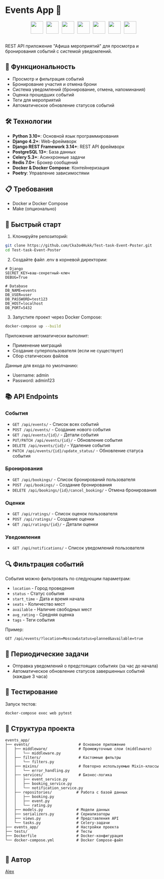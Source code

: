 # Events App 🎉

<div align="center" style="display: flex; gap: 10px; justify-content: center; align-items: center;"><a href="https://www.python.org" style="text-decoration: none; border: none;"><img src="https://cdn.jsdelivr.net/gh/devicons/devicon/icons/python/python-original.svg" width="40" height="40" style="display: block;"/></a><a href="https://www.djangoproject.com" style="text-decoration: none; border: none;"><img src="https://cdn.worldvectorlogo.com/logos/django.svg" width="40" height="40" style="display: block;"/></a><a href="https://www.postgresql.org" style="text-decoration: none; border: none;"><img src="https://cdn.jsdelivr.net/gh/devicons/devicon/icons/postgresql/postgresql-original.svg" width="40" height="40" style="display: block;"/></a><a href="https://www.docker.com" style="text-decoration: none; border: none;"><img src="https://www.docker.com/wp-content/uploads/2022/03/vertical-logo-monochromatic.png" width="40" height="40" style="display: block;"/></a><a href="https://redis.io" style="text-decoration: none; border: none;"><img src="https://cdn.jsdelivr.net/gh/devicons/devicon/icons/redis/redis-original.svg" width="40" height="40" style="display: block;"/></a><a href="https://docs.celeryq.dev" style="text-decoration: none; border: none;"><img src="https://docs.celeryq.dev/en/stable/_static/celery_512.png" width="40" height="40" style="display: block;"/></a><a href="https://pytest.org" style="text-decoration: none; border: none;"><img src="https://raw.githubusercontent.com/pytest-dev/pytest/main/doc/en/img/pytest_logo_curves.svg" width="40" height="40" style="display: block;"/></a></div>

<br/>

REST API приложение "Афиша мероприятий" для просмотра и бронирования событий с системой уведомлений.

## 🚀 Функциональность

- Просмотр и фильтрация событий
- Бронирование участия и отмена брони
- Система уведомлений (бронирование, отмена, напоминания)
- Оценка прошедших событий
- Теги для мероприятий
- Автоматическое обновление статусов событий

## 🛠 Технологии

- **Python 3.10+**: Основной язык программирования
- **Django 4.2+**: Web-фреймворк
- **Django REST Framework 3.14+**: REST API фреймворк
- **PostgreSQL 13+**: База данных
- **Celery 5.3+**: Асинхронные задачи
- **Redis 7.0+**: Брокер сообщений
- **Docker & Docker Compose**: Контейнеризация
- **Poetry**: Управление зависимостями

## 📋 Требования

- Docker и Docker Compose
- Make (опционально)

## 🚀 Быстрый старт

1. Клонируйте репозиторий:

```bash
git clone https://github.com/Cka3o4Hukk/Test-task-Event-Poster.git
cd Test-task-Event-Poster
```

2. Создайте файл .env в корневой директории:

```env
# Django
SECRET_KEY=ваш-секретный-ключ
DEBUG=True

# Database
DB_NAME=events
DB_USER=user
DB_PASSWORD=test123
DB_HOST=localhost
DB_PORT=5432

```

3. Запустите проект через Docker Compose:

```bash
docker-compose up --build
```

Приложение автоматически выполнит:

- Применение миграций
- Создание суперпользователя (если не существует)
- Сбор статических файлов

Данные для входа по умолчанию:

- Username: admin
- Password: admin123

## 📚 API Endpoints

### События

- `GET /api/events/` - Список всех событий
- `POST /api/events/` - Создание нового события
- `GET /api/events/{id}/` - Детали события
- `PUT/PATCH /api/events/{id}/` - Обновление события
- `DELETE /api/events/{id}/` - Удаление события
- `PATCH /api/events/{id}/update_status/` - Обновление статуса события

### Бронирования

- `GET /api/bookings/` - Список бронирований пользователя
- `POST /api/bookings/` - Создание бронирования
- `DELETE /api/bookings/{id}/cancel_booking/` - Отмена бронирования

### Оценки

- `GET /api/ratings/` - Список оценок пользователя
- `POST /api/ratings/` - Создание оценки
- `GET /api/ratings/{id}/` - Детали оценки

### Уведомления

- `GET /api/notifications/` - Список уведомлений пользователя

## 🔍 Фильтрация событий

События можно фильтровать по следующим параметрам:

- `location` - Город проведения
- `status` - Статус события
- `start_time` - Дата и время начала
- `seats` - Количество мест
- `available` - Наличие свободных мест
- `avg_rating` - Средняя оценка
- `tags` - Теги события

Пример:

```
GET /api/events/?location=Moscow&status=planned&available=true
```

## 🔄 Периодические задачи

- Отправка уведомлений о предстоящих событиях (за час до начала)
- Автоматическое обновление статусов завершенных событий (каждые 3 часа)

## 🧪 Тестирование

Запуск тестов:

```bash
docker-compose exec web pytest
```

## 📝 Структура проекта

```
events_app/
├── events/                      # Основное приложение
│   ├── middleware/              # Промежуточные слои (middleware)
│   │   └── middleware.py
│   ├── filters/                 # Кастомные фильтры
│   │   └── filters.py
│   ├── mixins/                  # Повторно используемые Mixin-классы
│   │   └── error_handling.py
│   ├── services/                # Бизнес-логика
│   │   ├── event_service.py
│   │   ├── booking_service.py
│   │   └── notification_service.py
│   ├── repositories/           # Работа с базой данных
│   │   ├── booking.py
│   │   ├── event.py
│   │   └── rating.py
│   ├── models.py               # Модели данных
│   ├── serializers.py          # Сериализаторы
│   ├── views.py                # Представления API
│   └── tasks.py                # Celery-задачи
├── events_app/                 # Настройки проекта
├── tests/                      # Тесты
├── Dockerfile                  # Docker-конфигурация
└── docker-compose.yml          # Docker Compose-файл


```

## 👥 Автор

[Alex](https://github.com/Cka3o4Hukk)
